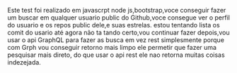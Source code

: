Este test foi realizado em javascrpt node js,bootstrap,voce conseguir fazer um buscar em qualquer usuario public
do Github,voce consegue ver o perfil do usuario e os repos public dele,e suas estrelas.
estou tentando lista os comit do usario até agora não ta tando certo,vou continuar fazer depois,vou usar o api GraphQL para fazer as  busca em vez rest simplesmente porque com Grph vou conseguir retorno mais limpo ele permetir que fazer uma pesquisar
mais direto, do que usar o api rest ele nao retorna muitas coisas indezejada.

